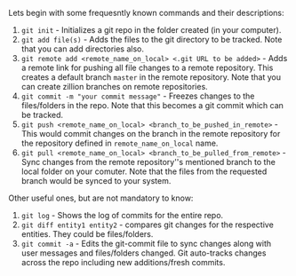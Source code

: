 Lets begin with some frequesntly known commands and their descriptions:

1. `git init` - Initializes a git repo in the folder created (in your computer).
2. `git add file(s)` - Adds the files to the git directory to be tracked. Note that you can add directories also.
3. `git remote add <remote_name_on_local> <.git URL to be added>` - Adds a remote link for pushing all file changes to a remote repository. This creates a default branch `master` in the remote repository. Note that you can create zillion branches on remote repositories.
4. `git commit -m "your commit message"` - Freezes changes to the files/folders in the repo. Note that this becomes a git commit which can be tracked.
4. `git push <remote_name_on_local> <branch_to_be_pushed_in_remote>` - This would commit changes on the branch in the remote repository for the repository defined in `remote_name_on_local` name.
5. `git pull <remote_name_on_local> <branch_to_be_pulled_from_remote>` - Sync changes from the remote repository''s mentioned branch to the local folder on your comuter. Note that the files from the requested branch would be synced to your system.


Other useful ones, but are not mandatory to know:

1. `git log` - Shows the log of commits for the entire repo.
2. `git diff entity1 entity2` - compares git changes for the respective entities. They could be files/folders.
3. `git commit -a` - Edits the git-commit file to sync changes along with user messages and files/folders changed. Git auto-tracks changes across the repo including new additions/fresh commits.

